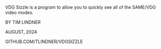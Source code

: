 VDG Sizzle is a program to allow you to quickly see all of the SAME/VDG video modes.

BY TIM LINDNER

AUGUST, 2024

GITHUB.COM/TLINDNER/VDGSIZZLE
